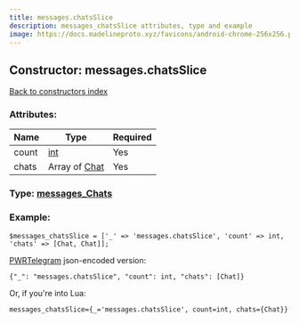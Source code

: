 ```yaml
---
title: messages.chatsSlice
description: messages_chatsSlice attributes, type and example
image: https://docs.madelineproto.xyz/favicons/android-chrome-256x256.png
---
```

## Constructor: messages.chatsSlice  
[Back to constructors index](index.md)



### Attributes:

| Name     |    Type       | Required |
|----------|---------------|----------|
|count|[int](../types/int.md) | Yes|
|chats|Array of [Chat](../types/Chat.md) | Yes|



### Type: [messages\_Chats](../types/messages_Chats.md)


### Example:

```
$messages_chatsSlice = ['_' => 'messages.chatsSlice', 'count' => int, 'chats' => [Chat, Chat]];
```  

[PWRTelegram](https://pwrtelegram.xyz) json-encoded version:

```
{"_": "messages.chatsSlice", "count": int, "chats": [Chat]}
```


Or, if you're into Lua:  


```
messages_chatsSlice={_='messages.chatsSlice', count=int, chats={Chat}}

```



